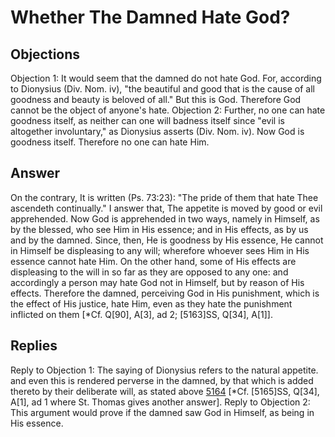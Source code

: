 # Whether The Damned Hate God?
## Objections
Objection 1: It would seem that the damned do not hate God. For, according to Dionysius (Div. Nom. iv), "the beautiful and good that is the cause of all goodness and beauty is beloved of all." But this is God. Therefore God cannot be the object of anyone's hate.
Objection 2: Further, no one can hate goodness itself, as neither can one will badness itself since "evil is altogether involuntary," as Dionysius asserts (Div. Nom. iv). Now God is goodness itself. Therefore no one can hate Him.
## Answer
On the contrary, It is written (Ps. 73:23): "The pride of them that hate Thee ascendeth continually."
I answer that, The appetite is moved by good or evil apprehended. Now God is apprehended in two ways, namely in Himself, as by the blessed, who see Him in His essence; and in His effects, as by us and by the damned. Since, then, He is goodness by His essence, He cannot in Himself be displeasing to any will; wherefore whoever sees Him in His essence cannot hate Him. On the other hand, some of His effects are displeasing to the will in so far as they are opposed to any one: and accordingly a person may hate God not in Himself, but by reason of His effects. Therefore the damned, perceiving God in His punishment, which is the effect of His justice, hate Him, even as they hate the punishment inflicted on them [*Cf. Q[90], A[3], ad 2; [5163]SS, Q[34], A[1]].
## Replies
Reply to Objection 1: The saying of Dionysius refers to the natural appetite. and even this is rendered perverse in the damned, by that which is added thereto by their deliberate will, as stated above [5164](A[1]) [*Cf. [5165]SS, Q[34], A[1], ad 1 where St. Thomas gives another answer].
Reply to Objection 2: This argument would prove if the damned saw God in Himself, as being in His essence.